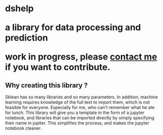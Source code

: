 <h1> dshelp</h>
<p>a library for data processing and prediction</p>

<p>work in progress, please <a href="mailto:sarroukh.issame@gmail.com">contact me</a> if you want to contribute.</p>

<h2>Why creating this library ?</h2>

<p> Sklean has so many libraries and so many parameters. In addition, machine learning requires knowledge of the full text to import them, which is not feasible for everyone. Especially for me, who can't remember what he ate for lunch. This library will give you a template in the form of a jupyter notebook, and libraries that can be imported directly by simply specifying their name in jupiter. This simplifies the process, and makes the jupyter notebook cleaner. </p>
